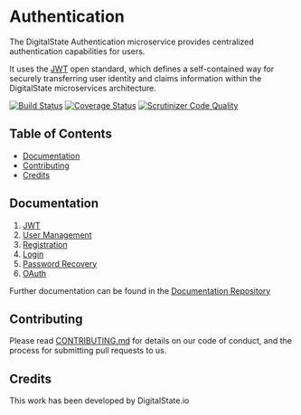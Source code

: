 # Authentication

The DigitalState Authentication microservice provides centralized authentication capabilities for users.

It uses the [JWT](https://jwt.io/introduction/) open standard, which defines a self-contained way for securely transferring user identity and claims information within the DigitalState microservices architecture.

[![Build Status](https://travis-ci.org/DigitalState/Authentication.svg?branch=develop)](https://travis-ci.org/DigitalState/Authentication)
[![Coverage Status](https://coveralls.io/repos/github/DigitalState/Authentication/badge.svg?branch=develop)](https://coveralls.io/github/DigitalState/Authentication?branch=develop)
[![Scrutinizer Code Quality](https://scrutinizer-ci.com/g/DigitalState/Authentication/badges/quality-score.png?b=develop)](https://scrutinizer-ci.com/g/DigitalState/Authentication/?branch=develop)

## Table of Contents

- [Documentation](#documentation)
- [Contributing](#contributing)
- [Credits](#credits)

## Documentation

1. [JWT](docs/jwt.md)
2. [User Management](docs/user_management.md)
3. [Registration](docs/registration.md)
4. [Login](docs/login.md)
6. [Password Recovery](docs/password_recovery.md)
7. [OAuth](docs/oauth.md)

Further documentation can be found in the [Documentation Repository](https://github.com/DigitalState/Documentation)

## Contributing

Please read [CONTRIBUTING.md](CONTRIBUTING.md) for details on our code of conduct, and the process for submitting pull requests to us.

## Credits

This work has been developed by DigitalState.io
